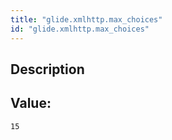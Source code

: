 ```yaml
---
title: "glide.xmlhttp.max_choices"
id: "glide.xmlhttp.max_choices"
---
```

## Description



## Value: 
```
15
```